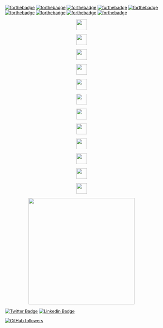 
[![forthebadge](https://forthebadge.com/images/badges/built-with-love.svg)](https://forthebadge.com)
[![forthebadge](https://forthebadge.com/images/badges/made-with-crayons.svg)](https://forthebadge.com)
[![forthebadge](https://forthebadge.com/images/badges/compatibility-betamax.svg)](https://forthebadge.com)
[![forthebadge](https://forthebadge.com/images/badges/contains-technical-debt.svg)](https://forthebadge.com)
[![forthebadge](https://forthebadge.com/images/badges/designed-in-ms-paint.svg)](https://forthebadge.com)
[![forthebadge](https://forthebadge.com/images/badges/it-works-why.svg)](https://forthebadge.com)
[![forthebadge](https://forthebadge.com/images/badges/0-percent-optimized.svg)](https://forthebadge.com)
[![forthebadge](https://forthebadge.com/images/badges/powered-by-flux-capacitor.svg)](https://forthebadge.com)
[![forthebadge](https://forthebadge.com/images/badges/made-with-python.svg)](https://forthebadge.com)

<p align="center">
  <img src="https://github.githubassets.com/images/mona-loading-default.gif" width="35">
</p>
<p align="center">
  <img src="https://github.githubassets.com/images/mona-loading-default.gif" width="35">
</p><p align="center">
  <img src="https://github.githubassets.com/images/mona-loading-default.gif" width="35">
</p><p align="center">
  <img src="https://github.githubassets.com/images/mona-loading-default.gif" width="35">
</p><p align="center">
  <img src="https://github.githubassets.com/images/mona-loading-default.gif" width="35">
</p><p align="center">
  <img src="https://github.githubassets.com/images/mona-loading-default.gif" width="35">
</p><p align="center">
  <img src="https://github.githubassets.com/images/mona-loading-default.gif" width="35">
</p><p align="center">
  <img src="https://github.githubassets.com/images/mona-loading-default.gif" width="35">
</p><p align="center">
  <img src="https://github.githubassets.com/images/mona-loading-default.gif" width="35">
</p><p align="center">
  <img src="https://github.githubassets.com/images/mona-loading-default.gif" width="35">
</p><p align="center">
  <img src="https://github.githubassets.com/images/mona-loading-default.gif" width="35">
</p><p align="center">
  <img src="https://github.githubassets.com/images/mona-loading-default.gif" width="35">
</p>

<p align="center">
  <img src="https://user-images.githubusercontent.com/20131917/222073298-afffdf96-eb57-4122-bace-f73901028298.png" width="350">
</p>


<!-- [![Twitter Badge](https://badgen.net/badge/icon/twitter?icon=twitter&label)](https://twitter.com/kidparce)-->



[![Twitter Badge](https://img.shields.io/badge/-@kidparce-1ca0f1?style=flat-square&labelColor=1ca0f1&logo=twitter&logoColor=white&link=https://twitter.com/kidparce)](https://twitter.com/kidparce) 
[![Linkedin Badge](https://img.shields.io/badge/-diegogallegof-blue?style=flat-square&logo=Linkedin&logoColor=white&link=https://www.linkedin.com/in/diegogallegof/)](https://www.linkedin.com/in/diegogallegof/) 
<!-- [![Medium Badge](https://img.shields.io/badge/-@sakshamtaneja-03a57a?style=flat-square&labelColor=000000&logo=Medium&link=https://medium.com/@sakshamtaneja/)](https://medium.com/@sakshamtaneja/)-->
<!--[![Donate](https://img.shields.io/badge/Support-%24-blue)](https://www.paypal.me/sakshamtaneja)-->
[![GitHub followers](https://img.shields.io/github/followers/diegogallegof?label=Follow&style=social)](https://github.com/diegogallegof/?tab=follow)



<!--[![Twitter Badge](https://img.shields.io/twitter/follow/kidparce.svg?style=social&label=Follow)](https://twitter.com/kidparce)-->
<!--
**diegogallegof/diegogallegof** is a ✨ _special_ ✨ repository because its `README.md` (this file) appears on your GitHub profile.

Here are some ideas to get you started:

- 🔭 I’m currently working on ...
- 🌱 I’m currently learning ...
- 👯 I’m looking to collaborate on ...
- 🤔 I’m looking for help with ...
- 💬 Ask me about ...
- 📫 How to reach me: ...
- 😄 Pronouns: ...
- ⚡ Fun fact: ...
-->
